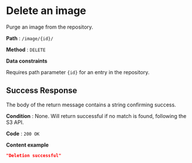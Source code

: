 # Delete an image

Purge an image from the repository.

**Path** : `/image/{id}/`

**Method** : `DELETE`

**Data constraints**

Requires path parameter `{id}` for an entry in the repository.

## Success Response

The body of the return message contains a string confirming success.

**Condition** : None. Will return successful if no match is found, following the S3 API.

**Code** : `200 OK`

**Content example**

```json
"Deletion successful"
```
